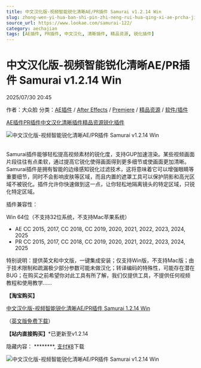 ```yaml
---
title: 中文汉化版-视频智能锐化清晰AE/PR插件 Samurai v1.2.14 Win
slug: zhong-wen-yi-hua-ban-shi-pin-zhi-neng-rui-hua-qing-xi-ae-prcha-jian-samurai-v1-2-14-win
source_url: https://www.lookae.com/samurai-122/
category: aechajian
tags: [AE插件, PR插件, 中文汉化, 清晰插件, 精品资源, 锐化插件]
---
```

# 中文汉化版-视频智能锐化清晰AE/PR插件 Samurai v1.2.14 Win

2025/07/30 20:45

作者：大众脸
分类：[AE插件](https://www.lookae.com/after-effects/aechajian/) / [After Effects](https://www.lookae.com/after-effects/) / [Premiere](https://www.lookae.com/qitarjcj/premierezy/) / [精品资源](https://www.lookae.com/fufei/) / [软件/插件](https://www.lookae.com/qitarjcj/)

[AE插件](https://www.lookae.com/tag/ae%e6%8f%92%e4%bb%b6/)[PR插件](https://www.lookae.com/tag/pr%e6%8f%92%e4%bb%b6/)[中文汉化](https://www.lookae.com/tag/%e4%b8%ad%e6%96%87%e6%b1%89%e5%8c%96/)[清晰插件](https://www.lookae.com/tag/%e6%b8%85%e6%99%b0%e6%8f%92%e4%bb%b6/)[精品资源](https://www.lookae.com/tag/%e7%b2%be%e5%93%81%e8%b5%84%e6%ba%90/)[锐化插件](https://www.lookae.com/tag/%e9%94%90%e5%8c%96%e6%8f%92%e4%bb%b6/)

![中文汉化版-视频智能锐化清晰AE/PR插件 Samurai v1.2.14 Win](https://www.lookae.com/wp-content/uploads/2022/01/Samurai-CHN.jpg "中文汉化版-视频智能锐化清晰AE/PR插件 Samurai v1.2.14 Win-LookAE.com")

[﻿﻿﻿](https://cloud.video.taobao.com//play/u/705956171/p/1/e/6/t/1/346122435548.mp4)  
Samurai插件能够轻松提高视频素材的锐化度，支持GUP加速渲染。某些视频画面片段往往有点柔软，通过提高它锐化使得画面得到更多细节或使画面更加清晰。Samurai插件是拥有智能的边缘感知锐化过滤技术，这将意味着它可以增强眼睛等重要细节，同时不会影响皮肤等区域，而且内置的遮罩工具可以保护阴影和高光区域不被锐化。插件允许你快速做到这一点，让你轻松地隔离镜头的特定区域，只锐化特定区域。

插件兼容性：

Win 64位（不支持32位系统，不支持Mac苹果系统）

* AE CC 2015, 2017, CC 2018, CC 2019, 2020, 2021, 2022, 2023, 2024, 2025
* PR CC 2015, 2017, CC 2018, CC 2019, 2020, 2021, 2022, 2023, 2024, 2025

特别说明：提供英文和中文版，一键集成安装；仅支持Win版，不支持Mac版；由于技术限制和疏漏极少部分参数可能未做汉化；转译编码的特殊性，可能存在潜在BUG；在购买之前希望你对此工具有所了解，我们仅提供工具，不提供任何视频教程和使用教学……

**【淘宝购买】**

[中文汉化版-视频智能锐化清晰AE/PR插件 Samurai 1.2.14 Win](https://item.taobao.com/item.htm?id=666560116187)

（[英文版免费下载](https://www.lookae.com/samurai-1214/)）

**【站内直接购买】**\*已更新至v1.2.14

隐藏内容：
\*\*\*\*\*\*\*\*,
[支付¥8](https://www.lookae.com/wp-login.php?redirect_to=https%3A%2F%2Fwww.lookae.com%2Fsamurai-122%2F)下载

![中文汉化版-视频智能锐化清晰AE/PR插件 Samurai v1.2.14 Win](https://img.alicdn.com/imgextra/i1/705956171/O1CN01kgbkVq1vSMrH0e90C_!!705956171.jpg "中文汉化版-视频智能锐化清晰AE/PR插件 Samurai v1.2.14 Win-LookAE.com")

